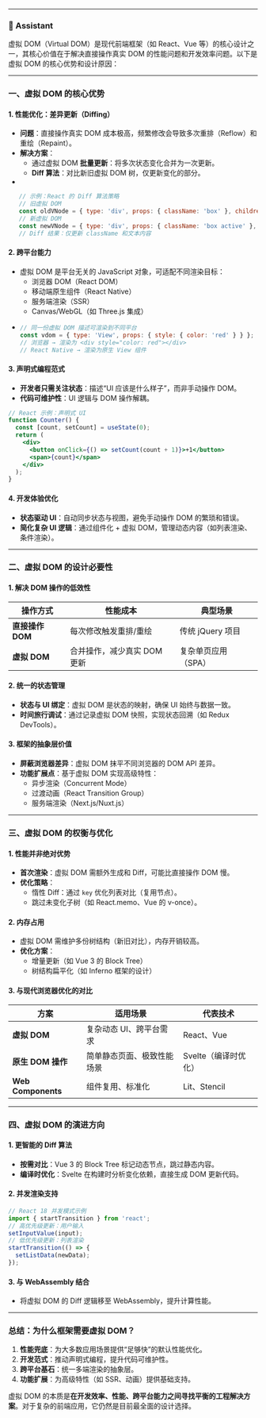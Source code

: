 
---
### 🤖 Assistant

虚拟 DOM（Virtual DOM）是现代前端框架（如 React、Vue 等）的核心设计之一，其核心价值在于解决直接操作真实 DOM 的性能问题和开发效率问题。以下是虚拟 DOM 的核心优势和设计原因：

---

### 一、虚拟 DOM 的核心优势

#### 1. **性能优化：差异更新（Diffing）**
   - **问题**：直接操作真实 DOM 成本极高，频繁修改会导致多次重排（Reflow）和重绘（Repaint）。
   - **解决方案**：
     - 通过虚拟 DOM **批量更新**：将多次状态变化合并为一次更新。
     - **Diff 算法**：对比新旧虚拟 DOM 树，仅更新变化的部分。
 -
```javascript
   // 示例：React 的 Diff 算法策略
   // 旧虚拟 DOM
   const oldVNode = { type: 'div', props: { className: 'box' }, children: ['Hello'] };
   // 新虚拟 DOM
   const newVNode = { type: 'div', props: { className: 'box active' }, children: ['Hello World'] };
   // Diff 结果：仅更新 className 和文本内容
```

#### 2. **跨平台能力**
   - 虚拟 DOM 是平台无关的 JavaScript 对象，可适配不同渲染目标：
     - 浏览器 DOM（React DOM）
     - 移动端原生组件（React Native）
     - 服务端渲染（SSR）
     - Canvas/WebGL（如 Three.js 集成）
 - 
   ```javascript
   // 同一份虚拟 DOM 描述可渲染到不同平台
   const vdom = { type: 'View', props: { style: { color: 'red' } } };
   // 浏览器 → 渲染为 <div style="color: red"></div>
   // React Native → 渲染为原生 View 组件
   ```

#### 3. **声明式编程范式**
   - **开发者只需关注状态**：描述“UI 应该是什么样子”，而非手动操作 DOM。
   - **代码可维护性**：UI 逻辑与 DOM 操作解耦。
   ```jsx
   // React 示例：声明式 UI
   function Counter() {
     const [count, setCount] = useState(0);
     return (
       <div>
         <button onClick={() => setCount(count + 1)}>+1</button>
         <span>{count}</span>
       </div>
     );
   }
   ```

#### 4. **开发体验优化**
   - **状态驱动 UI**：自动同步状态与视图，避免手动操作 DOM 的繁琐和错误。
   - **简化复杂 UI 逻辑**：通过组件化 + 虚拟 DOM，管理动态内容（如列表渲染、条件渲染）。

---

### 二、虚拟 DOM 的设计必要性

#### 1. **解决 DOM 操作的低效性**
   | 操作方式          | 性能成本                     | 典型场景                 |
   |-------------------|----------------------------|-------------------------|
   | **直接操作 DOM**  | 每次修改触发重排/重绘        | 传统 jQuery 项目         |
   | **虚拟 DOM**      | 合并操作，减少真实 DOM 更新  | 复杂单页应用（SPA）      |

#### 2. **统一的状态管理**
   - **状态与 UI 绑定**：虚拟 DOM 是状态的映射，确保 UI 始终与数据一致。
   - **时间旅行调试**：通过记录虚拟 DOM 快照，实现状态回溯（如 Redux DevTools）。

#### 3. **框架的抽象层价值**
   - **屏蔽浏览器差异**：虚拟 DOM 抹平不同浏览器的 DOM API 差异。
   - **功能扩展点**：基于虚拟 DOM 实现高级特性：
     - 异步渲染（Concurrent Mode）
     - 过渡动画（React Transition Group）
     - 服务端渲染（Next.js/Nuxt.js）

---

### 三、虚拟 DOM 的权衡与优化

#### 1. **性能并非绝对优势**
   - **首次渲染**：虚拟 DOM 需额外生成和 Diff，可能比直接操作 DOM 慢。
   - **优化策略**：
     - 惰性 Diff：通过 `key` 优化列表对比（复用节点）。
     - 跳过未变化子树（如 React.memo、Vue 的 v-once）。

#### 2. **内存占用**
   - 虚拟 DOM 需维护多份树结构（新旧对比），内存开销较高。
   - **优化方案**：
     - 增量更新（如 Vue 3 的 Block Tree）
     - 树结构扁平化（如 Inferno 框架的设计）

#### 3. **与现代浏览器优化的对比**
   | 方案                | 适用场景                            | 代表技术                     |
   |---------------------|-----------------------------------|----------------------------|
   | **虚拟 DOM**         | 复杂动态 UI、跨平台需求            | React、Vue                 |
   | **原生 DOM 操作**    | 简单静态页面、极致性能场景          | Svelte（编译时优化）        |
   | **Web Components**   | 组件复用、标准化                   | Lit、Stencil               |

---

### 四、虚拟 DOM 的演进方向

#### 1. **更智能的 Diff 算法**
   - **按需对比**：Vue 3 的 Block Tree 标记动态节点，跳过静态内容。
   - **编译时优化**：Svelte 在构建时分析变化依赖，直接生成 DOM 更新代码。

#### 2. **并发渲染支持**
   ```javascript
   // React 18 并发模式示例
   import { startTransition } from 'react';
   // 高优先级更新：用户输入
   setInputValue(input);
   // 低优先级更新：列表渲染
   startTransition(() => {
     setListData(newData);
   });
   ```

#### 3. **与 WebAssembly 结合**
   - 将虚拟 DOM 的 Diff 逻辑移至 WebAssembly，提升计算性能。

---

### 总结：为什么框架需要虚拟 DOM？
1. **性能兜底**：为大多数应用场景提供“足够快”的默认性能优化。
2. **开发范式**：推动声明式编程，提升代码可维护性。
3. **跨平台基石**：统一多端渲染的抽象层。
4. **功能扩展**：为高级特性（如 SSR、动画）提供基础支持。

虚拟 DOM 的本质是**在开发效率、性能、跨平台能力之间寻找平衡的工程解决方案**。对于复杂的前端应用，它仍然是目前最全面的设计选择。